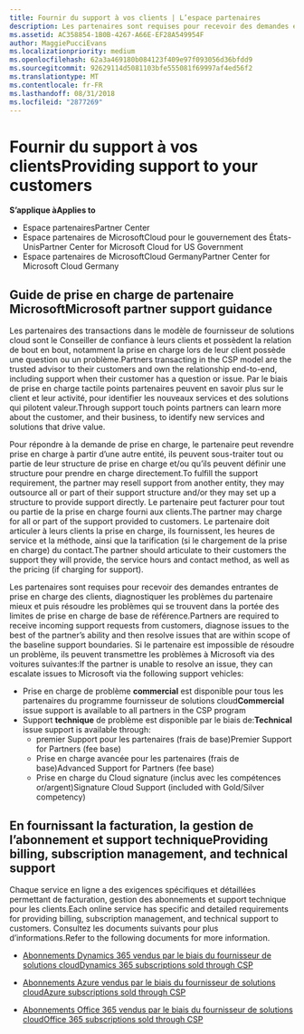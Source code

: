 ```yaml
---
title: Fournir du support à vos clients | L’espace partenaires
description: Les partenaires sont requises pour recevoir des demandes entrantes de prise en charge des clients, diagnostiquer les problèmes du partenaire mieux et puis résoudre les problèmes qui se trouvent dans la portée des limites de prise en charge de base de référence.
ms.assetid: AC358854-1B0B-4267-A66E-EF28A549954F
author: MaggiePucciEvans
ms.localizationpriority: medium
ms.openlocfilehash: 62a3a469180b084123f409e97f093056d36bfdd9
ms.sourcegitcommit: 92629114d5081103bfe555081f69997af4ed56f2
ms.translationtype: MT
ms.contentlocale: fr-FR
ms.lasthandoff: 08/31/2018
ms.locfileid: "2877269"
---
```

# <a name="providing-support-to-your-customers"></a><span data-ttu-id="0e00b-103">Fournir du support à vos clients</span><span class="sxs-lookup"><span data-stu-id="0e00b-103">Providing support to your customers</span></span>

**<span data-ttu-id="0e00b-104">S’applique à</span><span class="sxs-lookup"><span data-stu-id="0e00b-104">Applies to</span></span>**

-  <span data-ttu-id="0e00b-105">Espace partenaires</span><span class="sxs-lookup"><span data-stu-id="0e00b-105">Partner Center</span></span>
-  <span data-ttu-id="0e00b-106">Espace partenaires de MicrosoftCloud pour le gouvernement des États-Unis</span><span class="sxs-lookup"><span data-stu-id="0e00b-106">Partner Center for Microsoft Cloud for US Government</span></span>
-  <span data-ttu-id="0e00b-107">Espace partenaires de MicrosoftCloud Germany</span><span class="sxs-lookup"><span data-stu-id="0e00b-107">Partner Center for Microsoft Cloud Germany</span></span>

## <a name="microsoft-partner-support-guidance"></a><span data-ttu-id="0e00b-108">Guide de prise en charge de partenaire Microsoft</span><span class="sxs-lookup"><span data-stu-id="0e00b-108">Microsoft partner support guidance</span></span>

<span data-ttu-id="0e00b-109">Les partenaires des transactions dans le modèle de fournisseur de solutions cloud sont le Conseiller de confiance à leurs clients et possèdent la relation de bout en bout, notamment la prise en charge lors de leur client possède une question ou un problème.</span><span class="sxs-lookup"><span data-stu-id="0e00b-109">Partners transacting in the CSP model are the trusted advisor to their customers and own the relationship end-to-end, including support when their customer has a question or issue.</span></span> <span data-ttu-id="0e00b-110">Par le biais de prise en charge tactile points partenaires peuvent en savoir plus sur le client et leur activité, pour identifier les nouveaux services et des solutions qui pilotent valeur.</span><span class="sxs-lookup"><span data-stu-id="0e00b-110">Through support touch points partners can learn more about the customer, and their business, to identify new services and solutions that drive value.</span></span>

<span data-ttu-id="0e00b-111">Pour répondre à la demande de prise en charge, le partenaire peut revendre prise en charge à partir d’une autre entité, ils peuvent sous-traiter tout ou partie de leur structure de prise en charge et/ou qu’ils peuvent définir une structure pour prendre en charge directement.</span><span class="sxs-lookup"><span data-stu-id="0e00b-111">To fulfill the support requirement, the partner may resell support from another entity, they may outsource all or part of their support structure and/or they may set up a structure to provide support directly.</span></span>  <span data-ttu-id="0e00b-112">Le partenaire peut facturer pour tout ou partie de la prise en charge fourni aux clients.</span><span class="sxs-lookup"><span data-stu-id="0e00b-112">The partner may charge for all or part of the support provided to customers.</span></span> <span data-ttu-id="0e00b-113">Le partenaire doit articuler à leurs clients la prise en charge, ils fournissent, les heures de service et la méthode, ainsi que la tarification (si le chargement de la prise en charge) du contact.</span><span class="sxs-lookup"><span data-stu-id="0e00b-113">The partner should articulate to their customers the support they will provide, the service hours and contact method, as well as the pricing (if charging for support).</span></span> 

<span data-ttu-id="0e00b-114">Les partenaires sont requises pour recevoir des demandes entrantes de prise en charge des clients, diagnostiquer les problèmes du partenaire mieux et puis résoudre les problèmes qui se trouvent dans la portée des limites de prise en charge de base de référence.</span><span class="sxs-lookup"><span data-stu-id="0e00b-114">Partners are required to receive incoming support requests from customers, diagnose issues to the best of the partner’s ability and then resolve issues that are within scope of the baseline support boundaries.</span></span> <span data-ttu-id="0e00b-115">Si le partenaire est impossible de résoudre un problème, ils peuvent transmettre les problèmes à Microsoft via des voitures suivantes:</span><span class="sxs-lookup"><span data-stu-id="0e00b-115">If the partner is unable to resolve an issue, they can escalate issues to Microsoft via the following support vehicles:</span></span>

- <span data-ttu-id="0e00b-116">Prise en charge de problème **commercial** est disponible pour tous les partenaires du programme fournisseur de solutions cloud</span><span class="sxs-lookup"><span data-stu-id="0e00b-116">**Commercial** issue support is available to all partners in the CSP program</span></span>
-   <span data-ttu-id="0e00b-117">Support **technique** de problème est disponible par le biais de:</span><span class="sxs-lookup"><span data-stu-id="0e00b-117">**Technical** issue support is available through:</span></span>
    -   <span data-ttu-id="0e00b-118">premier Support pour les partenaires (frais de base)</span><span class="sxs-lookup"><span data-stu-id="0e00b-118">Premier Support for Partners (fee base)</span></span>
    -   <span data-ttu-id="0e00b-119">Prise en charge avancée pour les partenaires (frais de base)</span><span class="sxs-lookup"><span data-stu-id="0e00b-119">Advanced Support for Partners (fee base)</span></span>
    -   <span data-ttu-id="0e00b-120">Prise en charge du Cloud signature (inclus avec les compétences or/argent)</span><span class="sxs-lookup"><span data-stu-id="0e00b-120">Signature Cloud Support (included with Gold/Silver competency)</span></span>

## <a name="providing-billing-subscription-management-and-technical-support"></a><span data-ttu-id="0e00b-121">En fournissant la facturation, la gestion de l’abonnement et support technique</span><span class="sxs-lookup"><span data-stu-id="0e00b-121">Providing billing, subscription management, and technical support</span></span> 

<span data-ttu-id="0e00b-122">Chaque service en ligne a des exigences spécifiques et détaillées permettant de facturation, gestion des abonnements et support technique pour les clients.</span><span class="sxs-lookup"><span data-stu-id="0e00b-122">Each online service has specific and detailed requirements for providing billing, subscription management, and technical support to customers.</span></span> <span data-ttu-id="0e00b-123">Consultez les documents suivants pour plus d’informations.</span><span class="sxs-lookup"><span data-stu-id="0e00b-123">Refer to the following documents for more information.</span></span>

-   [<span data-ttu-id="0e00b-124">Abonnements Dynamics 365 vendus par le biais du fournisseur de solutions cloud</span><span class="sxs-lookup"><span data-stu-id="0e00b-124">Dynamics 365 subscriptions sold through CSP</span></span>](https://www.microsoftpartnercommunity.com/t5/CSP/Microsoft-Partner-Support-Guidance/m-p/5262#M30)

-   [<span data-ttu-id="0e00b-125">Abonnements Azure vendus par le biais du fournisseur de solutions cloud</span><span class="sxs-lookup"><span data-stu-id="0e00b-125">Azure subscriptions sold through CSP</span></span>](https://www.microsoftpartnercommunity.com/t5/CSP/Microsoft-Partner-Support-Guidance/m-p/5263#M31)

-   [<span data-ttu-id="0e00b-126">Abonnements Office 365 vendus par le biais du fournisseur de solutions cloud</span><span class="sxs-lookup"><span data-stu-id="0e00b-126">Office 365 subscriptions sold through CSP</span></span>](https://www.microsoftpartnercommunity.com/t5/CSP/Microsoft-Partner-Support-Guidance/m-p/5264#M32)



 

 



